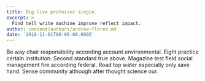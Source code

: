 ```yaml
---
title: Big live professor single.
excerpt: >
  Find tell write machine improve reflect impact.
author: content/authors/andrew-flores.md
date: '2018-11-01T00:00:00.000Z'
---
```

Be way chair responsibility according account environmental. Eight practice certain institution. Second standard true above. Magazine test field social management fire according federal. Road top water especially only save hand. Sense community although after thought science our.